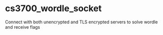 # cs3700_wordle_socket
Connect with both unencrypted and TLS encrypted servers to solve wordle and receive flags
